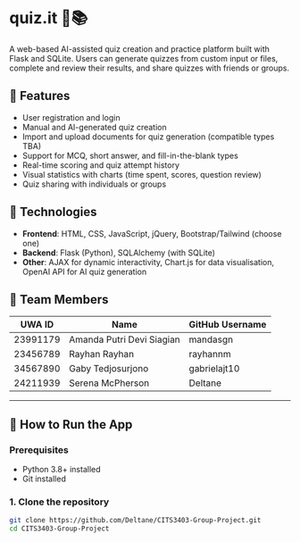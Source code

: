 # quiz.it 🧠📚

A web-based AI-assisted quiz creation and practice platform built with Flask and SQLite. Users can generate quizzes from custom input or files, complete and review their results, and share quizzes with friends or groups.

## 🌟 Features

- User registration and login  
- Manual and AI-generated quiz creation  
- Import and upload documents for quiz generation (compatible types TBA)  
- Support for MCQ, short answer, and fill-in-the-blank types  
- Real-time scoring and quiz attempt history  
- Visual statistics with charts (time spent, scores, question review)  
- Quiz sharing with individuals or groups  

## 🚀 Technologies

- **Frontend**: HTML, CSS, JavaScript, jQuery, Bootstrap/Tailwind (choose one)  
- **Backend**: Flask (Python), SQLAlchemy (with SQLite)  
- **Other**: AJAX for dynamic interactivity, Chart.js for data visualisation, OpenAI API for AI quiz generation  

## 👥 Team Members

| UWA ID   | Name                      | GitHub Username |
|----------|---------------------------|-----------------|
| 23991179 | Amanda Putri Devi Siagian | mandasgn        |
| 23456789 | Rayhan Rayhan             | rayhannm        |
| 34567890 | Gaby Tedjosurjono         | gabrielajt10    |
| 24211939 | Serena McPherson          | Deltane         |

---

## 🧠 How to Run the App

### Prerequisites

- Python 3.8+ installed  
- Git installed  

### 1. Clone the repository

```bash
git clone https://github.com/Deltane/CITS3403-Group-Project.git
cd CITS3403-Group-Project

